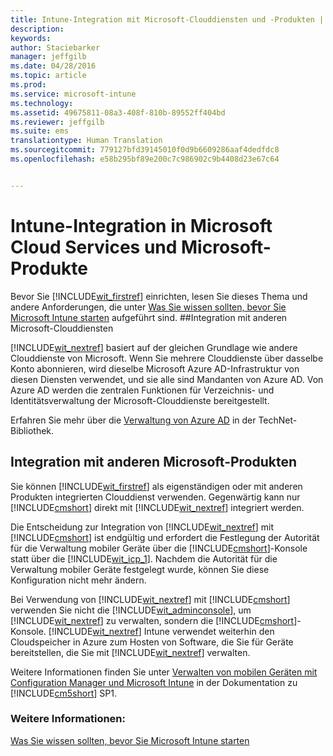```yaml
---
title: Intune-Integration mit Microsoft-Clouddiensten und -Produkten | Microsoft Intune
description: 
keywords: 
author: Staciebarker
manager: jeffgilb
ms.date: 04/28/2016
ms.topic: article
ms.prod: 
ms.service: microsoft-intune
ms.technology: 
ms.assetid: 49675811-08a3-408f-810b-89552ff404bd
ms.reviewer: jeffgilb
ms.suite: ems
translationtype: Human Translation
ms.sourcegitcommit: 779127bfd39145010f0d9b6609286aaf4dedfdc8
ms.openlocfilehash: e58b295bf89e200c7c986902c9b4408d23e67c64


---
```


# Intune-Integration in Microsoft Cloud Services und Microsoft-Produkte

Bevor Sie [!INCLUDE[wit_firstref](../includes/wit_firstref_md.md)] einrichten, lesen Sie dieses Thema und andere Anforderungen, die unter [ Was Sie wissen sollten, bevor Sie Microsoft Intune starten](what-to-know-before-you-start-microsoft-intune.md) aufgeführt sind.
##Integration mit anderen Microsoft-Clouddiensten


[!INCLUDE[wit_nextref](../includes/wit_nextref_md.md)] basiert auf der gleichen Grundlage wie andere Clouddienste von Microsoft. Wenn Sie mehrere Clouddienste über dasselbe Konto abonnieren, wird dieselbe Microsoft Azure AD-Infrastruktur von diesen Diensten verwendet, und sie alle sind Mandanten von Azure AD. Von Azure AD werden die zentralen Funktionen für Verzeichnis- und Identitätsverwaltung der Microsoft-Clouddienste bereitgestellt.

Erfahren Sie mehr über die [Verwaltung von Azure AD](http://technet.microsoft.com/library/hh967611.aspx) in der TechNet-Bibliothek.

## Integration mit anderen Microsoft-Produkten
Sie können [!INCLUDE[wit_firstref](../includes/wit_firstref_md.md)] als eigenständigen oder mit anderen Produkten integrierten Clouddienst verwenden. Gegenwärtig kann nur [!INCLUDE[cmshort](../includes/cmshort_md.md)] direkt mit [!INCLUDE[wit_nextref](../includes/wit_nextref_md.md)] integriert werden.

Die Entscheidung zur Integration von [!INCLUDE[wit_nextref](../includes/wit_nextref_md.md)] mit [!INCLUDE[cmshort](../includes/cmshort_md.md)] ist endgültig und erfordert die Festlegung der Autorität für die Verwaltung mobiler Geräte über die [!INCLUDE[cmshort](../includes/cmshort_md.md)]-Konsole statt über die [!INCLUDE[wit_icp_1](../includes/wit_icp_1_md.md)]. Nachdem die Autorität für die Verwaltung mobiler Geräte festgelegt wurde, können Sie diese Konfiguration nicht mehr ändern.

Bei Verwendung von [!INCLUDE[wit_nextref](../includes/wit_nextref_md.md)] mit [!INCLUDE[cmshort](../includes/cmshort_md.md)] verwenden Sie nicht die [!INCLUDE[wit_adminconsole](../includes/wit_adminconsole_md.md)], um [!INCLUDE[wit_nextref](../includes/wit_nextref_md.md)] zu verwalten, sondern die [!INCLUDE[cmshort](../includes/cmshort_md.md)]-Konsole. [!INCLUDE[wit_nextref](../includes/wit_nextref_md.md)] Intune verwendet weiterhin den Cloudspeicher in Azure zum Hosten von Software, die Sie für Geräte bereitstellen, die Sie mit [!INCLUDE[wit_nextref](../includes/wit_nextref_md.md)] verwalten.

Weitere Informationen finden Sie unter [Verwalten von mobilen Geräten mit Configuration Manager und Microsoft Intune](http://msdn.microsoft.com/library/2c6bd0e5-d436-41c8-bf38-30152d76be10) in der Dokumentation zu [!INCLUDE[cm5short](../includes/cm5short_md.md)] SP1.

### Weitere Informationen:
[Was Sie wissen sollten, bevor Sie Microsoft Intune starten](what-to-know-before-you-start-microsoft-intune.md)


<!--HONumber=Jun16_HO4-->


